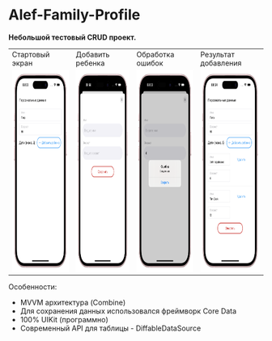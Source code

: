 # Alef-Family-Profile

<b>Небольшой тестовый CRUD проект.</b>

<table>
  <tr>
    <td>Стартовый экран</td>
     <td>Добавить ребенка</td>
     <td>Обработка ошибок</td>
      <td>Результат добавления</td>
  </tr>
  <tr>
    <td><img src="https://github.com/MikhailUstyantsev/Alef-Family-Profile/blob/main/Simulator%20Screenshot%20-%20iPhone%2015%20Pro%20-%202025-02-22%20at%2008.33.31-portrait.png" width=270 height=400></td>
    <td><img src="https://github.com/MikhailUstyantsev/Alef-Family-Profile/blob/main/Simulator%20Screenshot%20-%20iPhone%2015%20Pro%20-%202025-02-22%20at%2009.58.42-portrait.png" width=270 height=400></td>
     <td><img src="https://github.com/MikhailUstyantsev/Alef-Family-Profile/blob/main/Simulator%20Screenshot%20-%20iPhone%2015%20Pro%20-%202025-02-22%20at%2008.33.19-portrait.png" width=270 height=400></td>
    <td><img src="https://github.com/MikhailUstyantsev/Alef-Family-Profile/blob/main/Simulator%20Screenshot%20-%20iPhone%2015%20Pro%20-%202025-02-22%20at%2008.34.59-portrait.png" width=270 height=400></td>
  </tr>
 </table> 

Особенности:
- MVVM архитектура (Combine)
- Для сохранения данных использовался фреймворк Core Data
- 100% UIKit (программно)
- Современный API для таблицы - DiffableDataSource

